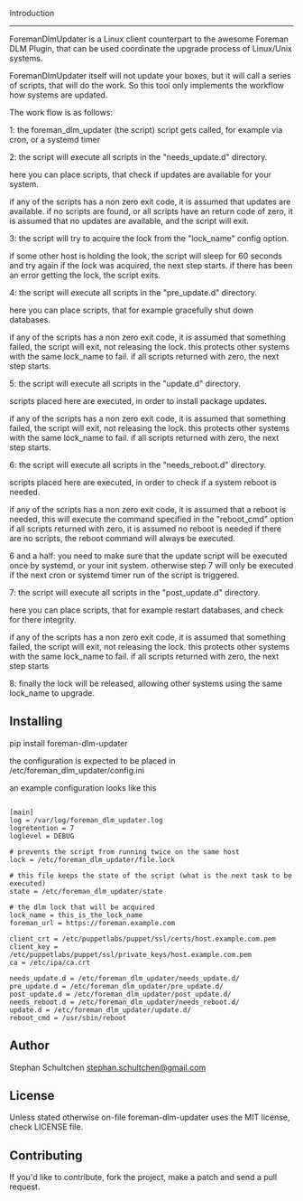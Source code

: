 Introduction
************
ForemanDlmUpdater is a Linux client counterpart to the awesome Foreman DLM Plugin,
that can be used coordinate the upgrade process of Linux/Unix systems.

ForemanDlmUpdater itself will not update your boxes, but it will call a series of scripts,
that will do the work. So this tool only implements the workflow how systems are updated.

The work flow is as follows:

1: the foreman_dlm_updater (the script) script gets called, for example via cron, or a systemd timer

2: the script will execute all scripts in the "needs_update.d" directory.

here you can place scripts, that check if updates are available for your system.

if any of the scripts has a non zero exit code, it is assumed that updates are available.
if no scripts are found, or all scripts have an return code of zero,
it is assumed that no updates are available, and the script will exit.

3: the script will try to acquire the lock from the "lock_name" config option.

if some other host is holding the look, the script will sleep for 60 seconds and try again
if the lock was acquired, the next step starts.
if there has been an error getting the lock, the script exits.

4: the script will execute all scripts in the "pre_update.d" directory.

here you can place scripts, that for example gracefully shut down databases.

if any of the scripts has a non zero exit code, it is assumed that something failed,
the script will exit, not releasing the lock. this protects other systems with the same lock_name to fail.
if all scripts returned with zero, the next step starts.


5: the script will execute all scripts in the "update.d" directory.

scripts placed here are executed, in order to install package updates.

if any of the scripts has a non zero exit code, it is assumed that something failed,
the script will exit, not releasing the lock. this protects other systems with the same lock_name to fail.
if all scripts returned with zero, the next step starts.

6: the script will execute all scripts in the "needs_reboot.d" directory.

scripts placed here are executed, in order to check if a system reboot is needed.

if any of the scripts has a non zero exit code, it is assumed that a reboot is needed,
this will execute the command specified in the "reboot_cmd" option
if all scripts returned with zero, it is assumed no reboot is needed
if there are no scripts, the reboot command will always be executed.

6 and a half: you need to make sure that the update script will be executed once by systemd, or your init system.
otherwise step 7 will only be executed if the next cron or systemd timer run of the script is triggered.

7: the script will execute all scripts in the "post_update.d" directory.

here you can place scripts, that for example restart databases, and check for there integrity.

if any of the scripts has a non zero exit code, it is assumed that something failed,
the script will exit, not releasing the lock. this protects other systems with the same lock_name to fail.
if all scripts returned with zero, the next step starts

8: finally the lock will be released, allowing other systems using the same lock_name to upgrade.


Installing
----------

pip install foreman-dlm-updater

the configuration is expected to be placed in /etc/foreman_dlm_updater/config.ini

an example configuration looks like this

```

[main]
log = /var/log/foreman_dlm_updater.log
logretention = 7
loglevel = DEBUG

# prevents the script from running twice on the same host
lock = /etc/foreman_dlm_updater/file.lock

# this file keeps the state of the script (what is the next task to be executed)
state = /etc/foreman_dlm_updater/state

# the dlm lock that will be acquired
lock_name = this_is_the_lock_name
foreman_url = https://foreman.example.com

client_crt = /etc/puppetlabs/puppet/ssl/certs/host.example.com.pem
client_key = /etc/puppetlabs/puppet/ssl/private_keys/host.example.com.pem
ca = /etc/ipa/ca.crt

needs_update.d = /etc/foreman_dlm_updater/needs_update.d/
pre_update.d = /etc/foreman_dlm_updater/pre_update.d/
post_update.d = /etc/foreman_dlm_updater/post_update.d/
needs_reboot.d = /etc/foreman_dlm_updater/needs_reboot.d/
update.d = /etc/foreman_dlm_updater/update.d/
reboot_cmd = /usr/sbin/reboot

```


Author
------

Stephan Schultchen <stephan.schultchen@gmail.com>

License
-------

Unless stated otherwise on-file foreman-dlm-updater uses the MIT license,
check LICENSE file.

Contributing
------------

If you'd like to contribute, fork the project, make a patch and send a pull
request.